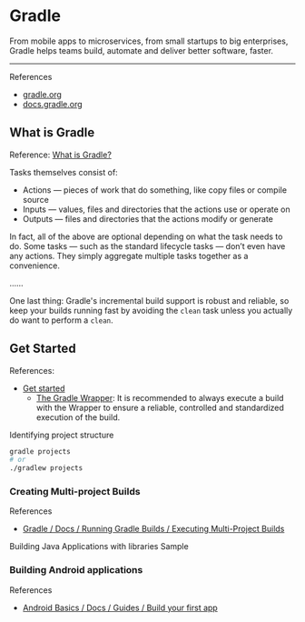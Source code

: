 # Gradle

From mobile apps to microservices, from small startups to big enterprises, Gradle helps teams build, automate and deliver better software, faster.

---

References

-   [gradle.org](https://gradle.org/)
-   [docs.gradle.org](https://docs.gradle.org/)

## What is Gradle

Reference: [What is Gradle?](https://docs.gradle.org/current/userguide/what_is_gradle.html)

Tasks themselves consist of:

-   Actions — pieces of work that do something, like copy files or compile source
-   Inputs — values, files and directories that the actions use or operate on
-   Outputs — files and directories that the actions modify or generate

In fact, all of the above are optional depending on what the task needs to do.
Some tasks — such as the standard lifecycle tasks — don’t even have any actions.
They simply aggregate multiple tasks together as a convenience.

……

One last thing: Gradle's incremental build support is robust and reliable,
so keep your builds running fast by avoiding the `clean` task unless you actually do want to perform a `clean`.

## Get Started

References:

-   [Get started](https://docs.gradle.org/current/userguide/getting_started.html)
    -   [The Gradle Wrapper](https://docs.gradle.org/current/userguide/gradle_wrapper.html#sec:using_wrapper):
        It is recommended to always execute a build with the Wrapper to ensure a reliable, controlled and standardized execution of the build.

Identifying project structure

```bash
gradle projects
# or
./gradlew projects
```

### Creating Multi-project Builds

References

-   [Gradle / Docs / Running Gradle Builds / Executing Multi-Project Builds](https://docs.gradle.org/current/samples/sample_building_java_applications_multi_project.html)

Building Java Applications with libraries Sample

### Building Android applications

References

-   [Android Basics / Docs / Guides / Build your first app](https://developer.android.com/training/basics/firstapp)
